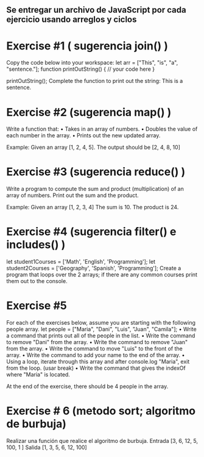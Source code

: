 
## Se entregar un archivo de JavaScript por cada ejercicio usando arreglos y ciclos

# Exercise #1 ( sugerencia join() ) 
Copy the code below into your workspace:
let arr = ["This", "is", "a", "sentence."];
function printOutString() {
  // your code here
}

printOutString();
Complete the function to print out the string: This is a sentence.


# Exercise #2 (sugerencia map() )
Write a function that:
	•	Takes in an array of numbers.
	•	Doubles the value of each number in the array.
	•	Prints out the new updated array.

Example: Given an array [1, 2, 4, 5]. The output should be [2, 4, 8, 10]


# Exercise #3 (sugerencia reduce() )
Write a program to compute the sum and product (multiplication) of an array of numbers. Print out the sum and the product.

Example: Given an array [1, 2, 3, 4] The sum is 10. The product is 24.


# Exercise #4 (sugerencia filter() e includes() )
let student1Courses = ['Math', 'English', 'Programming'];
let student2Courses = ['Geography', 'Spanish', 'Programming'];
Create a program that loops over the 2 arrays; if there are any common courses print them out to the console.


# Exercise #5
For each of the exercises below, assume you are starting with the following people array.
let people = ["Maria", "Dani", "Luis", "Juan", "Camila"];
	•	Write a command that prints out all of the people in the list.
	•	Write the command to remove "Dani" from the array.
	•	Write the command to remove "Juan" from the array.
	•	Write the command to move "Luis" to the front of the array.
	•	Write the command to add your name to the end of the array.
	•	Using a loop, iterate through this array and after console.log "Maria", exit from the loop. (usar break)
	•	Write the command that gives the indexOf where "Maria" is located.

At the end of the exercise, there should be 4 people in the array.


# Exercise # 6 (metodo sort; algoritmo de burbuja)
Realizar una función que realice el algoritmo de burbuja.
Entrada [3, 6, 12, 5, 100, 1 ]
Salida [1, 3, 5, 6, 12, 100]
